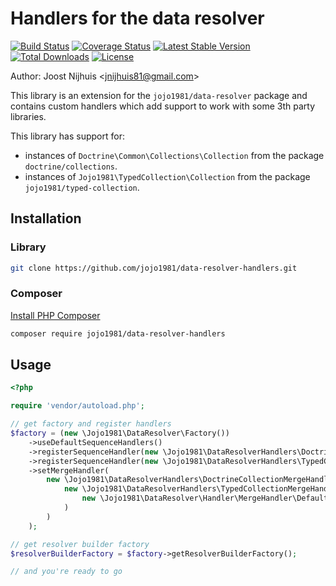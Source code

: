 Handlers for the data resolver 
=====================

[![Build Status](https://travis-ci.com/jojo1981/data-resolver-handlers.svg?branch=master)](https://travis-ci.com/jojo1981/data-resolver-handlers)
[![Coverage Status](https://coveralls.io/repos/github/jojo1981/data-resolver-handlers/badge.svg)](https://coveralls.io/github/jojo1981/data-resolver-handlers)
[![Latest Stable Version](https://poser.pugx.org/jojo1981/data-resolver-handlers/v/stable)](https://packagist.org/packages/jojo1981/data-resolver-handlers)
[![Total Downloads](https://poser.pugx.org/jojo1981/data-resolver-handlers/downloads)](https://packagist.org/packages/jojo1981/data-resolver-handlers)
[![License](https://poser.pugx.org/jojo1981/data-resolver-handlers/license)](https://packagist.org/packages/jojo1981/data-resolver-handlers)

Author: Joost Nijhuis <[jnijhuis81@gmail.com](mailto:jnijhuis81@gmail.com)>

This library is an extension for the `jojo1981/data-resolver` package and contains custom handlers which add support to work with some 3th party libraries.

This library has support for:
- instances of `Doctrine\Common\Collections\Collection` from the package `doctrine/collections`.
- instances of `Jojo1981\TypedCollection\Collection` from the package `jojo1981/typed-collection`.

## Installation

### Library

```bash
git clone https://github.com/jojo1981/data-resolver-handlers.git
```

### Composer

[Install PHP Composer](https://getcomposer.org/doc/00-intro.md)

```bash
composer require jojo1981/data-resolver-handlers
```

## Usage

```php
<?php

require 'vendor/autoload.php';

// get factory and register handlers
$factory = (new \Jojo1981\DataResolver\Factory())
    ->useDefaultSequenceHandlers()
    ->registerSequenceHandler(new \Jojo1981\DataResolverHandlers\DoctrineCollectionSequenceHandler())
    ->registerSequenceHandler(new \Jojo1981\DataResolverHandlers\TypedCollectionSequenceHandler())
    ->setMergeHandler(
        new \Jojo1981\DataResolverHandlers\DoctrineCollectionMergeHandlerDecorator(
            new \Jojo1981\DataResolverHandlers\TypedCollectionMergeHandlerDecorator(
                new \Jojo1981\DataResolver\Handler\MergeHandler\DefaultMergeHandler()    
            )
        )
    );

// get resolver builder factory
$resolverBuilderFactory = $factory->getResolverBuilderFactory();

// and you're ready to go
```